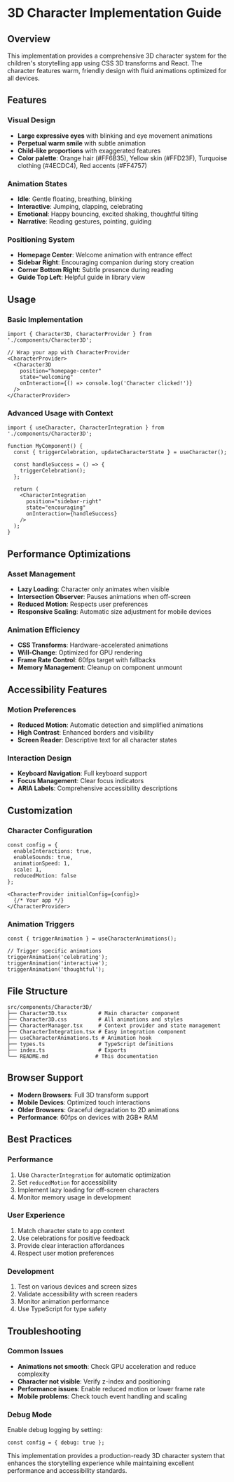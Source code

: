 # 3D Character Implementation Guide

## Overview
This implementation provides a comprehensive 3D character system for the children's storytelling app using CSS 3D transforms and React. The character features warm, friendly design with fluid animations optimized for all devices.

## Features

### Visual Design
- **Large expressive eyes** with blinking and eye movement animations
- **Perpetual warm smile** with subtle animation
- **Child-like proportions** with exaggerated features
- **Color palette**: Orange hair (#FF6B35), Yellow skin (#FFD23F), Turquoise clothing (#4ECDC4), Red accents (#FF4757)

### Animation States
- **Idle**: Gentle floating, breathing, blinking
- **Interactive**: Jumping, clapping, celebrating
- **Emotional**: Happy bouncing, excited shaking, thoughtful tilting
- **Narrative**: Reading gestures, pointing, guiding

### Positioning System
- **Homepage Center**: Welcome animation with entrance effect
- **Sidebar Right**: Encouraging companion during story creation
- **Corner Bottom Right**: Subtle presence during reading
- **Guide Top Left**: Helpful guide in library view

## Usage

### Basic Implementation
```tsx
import { Character3D, CharacterProvider } from './components/Character3D';

// Wrap your app with CharacterProvider
<CharacterProvider>
  <Character3D 
    position="homepage-center"
    state="welcoming"
    onInteraction={() => console.log('Character clicked!')}
  />
</CharacterProvider>
```

### Advanced Usage with Context
```tsx
import { useCharacter, CharacterIntegration } from './components/Character3D';

function MyComponent() {
  const { triggerCelebration, updateCharacterState } = useCharacter();
  
  const handleSuccess = () => {
    triggerCelebration();
  };
  
  return (
    <CharacterIntegration
      position="sidebar-right"
      state="encouraging"
      onInteraction={handleSuccess}
    />
  );
}
```

## Performance Optimizations

### Asset Management
- **Lazy Loading**: Character only animates when visible
- **Intersection Observer**: Pauses animations when off-screen
- **Reduced Motion**: Respects user preferences
- **Responsive Scaling**: Automatic size adjustment for mobile devices

### Animation Efficiency
- **CSS Transforms**: Hardware-accelerated animations
- **Will-Change**: Optimized for GPU rendering
- **Frame Rate Control**: 60fps target with fallbacks
- **Memory Management**: Cleanup on component unmount

## Accessibility Features

### Motion Preferences
- **Reduced Motion**: Automatic detection and simplified animations
- **High Contrast**: Enhanced borders and visibility
- **Screen Reader**: Descriptive text for all character states

### Interaction Design
- **Keyboard Navigation**: Full keyboard support
- **Focus Management**: Clear focus indicators
- **ARIA Labels**: Comprehensive accessibility descriptions

## Customization

### Character Configuration
```tsx
const config = {
  enableInteractions: true,
  enableSounds: true,
  animationSpeed: 1,
  scale: 1,
  reducedMotion: false
};

<CharacterProvider initialConfig={config}>
  {/* Your app */}
</CharacterProvider>
```

### Animation Triggers
```tsx
const { triggerAnimation } = useCharacterAnimations();

// Trigger specific animations
triggerAnimation('celebrating');
triggerAnimation('interactive');
triggerAnimation('thoughtful');
```

## File Structure
```
src/components/Character3D/
├── Character3D.tsx          # Main character component
├── Character3D.css          # All animations and styles
├── CharacterManager.tsx     # Context provider and state management
├── CharacterIntegration.tsx # Easy integration component
├── useCharacterAnimations.ts # Animation hook
├── types.ts                 # TypeScript definitions
├── index.ts                 # Exports
└── README.md               # This documentation
```

## Browser Support
- **Modern Browsers**: Full 3D transform support
- **Mobile Devices**: Optimized touch interactions
- **Older Browsers**: Graceful degradation to 2D animations
- **Performance**: 60fps on devices with 2GB+ RAM

## Best Practices

### Performance
1. Use `CharacterIntegration` for automatic optimization
2. Set `reducedMotion` for accessibility
3. Implement lazy loading for off-screen characters
4. Monitor memory usage in development

### User Experience
1. Match character state to app context
2. Use celebrations for positive feedback
3. Provide clear interaction affordances
4. Respect user motion preferences

### Development
1. Test on various devices and screen sizes
2. Validate accessibility with screen readers
3. Monitor animation performance
4. Use TypeScript for type safety

## Troubleshooting

### Common Issues
- **Animations not smooth**: Check GPU acceleration and reduce complexity
- **Character not visible**: Verify z-index and positioning
- **Performance issues**: Enable reduced motion or lower frame rate
- **Mobile problems**: Check touch event handling and scaling

### Debug Mode
Enable debug logging by setting:
```tsx
const config = { debug: true };
```

This implementation provides a production-ready 3D character system that enhances the storytelling experience while maintaining excellent performance and accessibility standards.